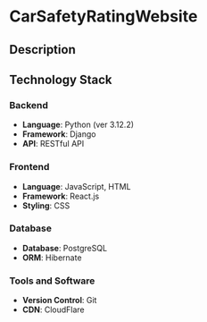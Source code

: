 # CarSafetyRatingWebsite

## Description

## Technology Stack
### Backend
  - **Language**: Python (ver 3.12.2)
  - **Framework**: Django
  - **API**: RESTful API

### Frontend
  - **Language**: JavaScript, HTML
  - **Framework**: React.js
  - **Styling**: CSS

### Database
  - **Database**: PostgreSQL
  - **ORM**: Hibernate

### Tools and Software
  - **Version Control**: Git
  - **CDN**: CloudFlare
